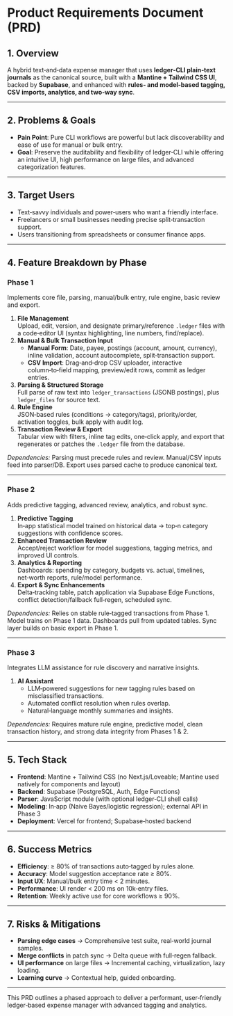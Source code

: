 # Product Requirements Document (PRD)

## 1. Overview
A hybrid text‑and‑data expense manager that uses **ledger‑CLI plain‑text journals** as the canonical source, built with a **Mantine + Tailwind CSS UI**, backed by **Supabase**, and enhanced with **rules‑ and model‑based tagging, CSV imports, analytics, and two‑way sync**.

---

## 2. Problems & Goals
- **Pain Point**: Pure CLI workflows are powerful but lack discoverability and ease of use for manual or bulk entry.  
- **Goal**: Preserve the auditability and flexibility of ledger‑CLI while offering an intuitive UI, high performance on large files, and advanced categorization features.

---

## 3. Target Users
- Text‑savvy individuals and power‑users who want a friendly interface.  
- Freelancers or small businesses needing precise split‑transaction support.  
- Users transitioning from spreadsheets or consumer finance apps.

---

## 4. Feature Breakdown by Phase

### Phase 1
Implements core file, parsing, manual/bulk entry, rule engine, basic review and export.
1. **File Management**  
   Upload, edit, version, and designate primary/reference `.ledger` files with a code‑editor UI (syntax highlighting, line numbers, find/replace).
2. **Manual & Bulk Transaction Input**  
   - **Manual Form**: Date, payee, postings (account, amount, currency), inline validation, account autocomplete, split‑transaction support.  
   - **CSV Import**: Drag‑and‑drop CSV uploader, interactive column‑to‑field mapping, preview/edit rows, commit as ledger entries.
3. **Parsing & Structured Storage**  
   Full parse of raw text into `ledger_transactions` (JSONB postings), plus `ledger_files` for source text.
4. **Rule Engine**  
   JSON‑based rules (conditions → category/tags), priority/order, activation toggles, bulk apply with audit log.
5. **Transaction Review & Export**  
   Tabular view with filters, inline tag edits, one‑click apply, and export that regenerates or patches the `.ledger` file from the database.

*Dependencies:* Parsing must precede rules and review. Manual/CSV inputs feed into parser/DB. Export uses parsed cache to produce canonical text.

---

### Phase 2
Adds predictive tagging, advanced review, analytics, and robust sync.
1. **Predictive Tagging**  
   In‑app statistical model trained on historical data → top‑n category suggestions with confidence scores.
2. **Enhanced Transaction Review**  
   Accept/reject workflow for model suggestions, tagging metrics, and improved UI controls.
3. **Analytics & Reporting**  
   Dashboards: spending by category, budgets vs. actual, timelines, net‑worth reports, rule/model performance.
4. **Export & Sync Enhancements**  
   Delta‑tracking table, patch application via Supabase Edge Functions, conflict detection/fallback full‑regen, scheduled sync.

*Dependencies:* Relies on stable rule‑tagged transactions from Phase 1. Model trains on Phase 1 data. Dashboards pull from updated tables. Sync layer builds on basic export in Phase 1.

---

### Phase 3
Integrates LLM assistance for rule discovery and narrative insights.
1. **AI Assistant**  
   - LLM‑powered suggestions for new tagging rules based on misclassified transactions.  
   - Automated conflict resolution when rules overlap.  
   - Natural‑language monthly summaries and insights.

*Dependencies:* Requires mature rule engine, predictive model, clean transaction history, and strong data integrity from Phases 1 & 2.

---

## 5. Tech Stack
- **Frontend**: Mantine + Tailwind CSS (no Next.js/Loveable; Mantine used natively for components and layout)
- **Backend**: Supabase (PostgreSQL, Auth, Edge Functions)  
- **Parser**: JavaScript module (with optional ledger‑CLI shell calls)  
- **Modeling**: In‑app (Naive Bayes/logistic regression); external API in Phase 3  
- **Deployment**: Vercel for frontend; Supabase‑hosted backend

---

## 6. Success Metrics
- **Efficiency**: ≥ 80% of transactions auto‑tagged by rules alone.  
- **Accuracy**: Model suggestion acceptance rate ≥ 80%.  
- **Input UX**: Manual/bulk entry time < 2 minutes.  
- **Performance**: UI render < 200 ms on 10k‑entry files.  
- **Retention**: Weekly active use for core workflows ≥ 90%.

---

## 7. Risks & Mitigations
- **Parsing edge cases** → Comprehensive test suite, real‑world journal samples.  
- **Merge conflicts** in patch sync → Delta queue with full‑regen fallback.  
- **UI performance** on large files → Incremental caching, virtualization, lazy loading.  
- **Learning curve** → Contextual help, guided onboarding.

---

This PRD outlines a phased approach to deliver a performant, user‑friendly ledger‑based expense manager with advanced tagging and analytics.

